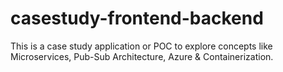 # casestudy-frontend-backend

This is a case study application or POC to explore concepts like Microservices, Pub-Sub Architecture, Azure & Containerization.
